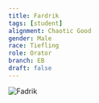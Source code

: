 ```yaml
---
title: Fardrik
tags: [student]
alignment: Chaotic Good
gender: Male
race: Tiefling
role: Orator
branch: EB
draft: false
---
```

![Fadrik](../../images/fardrik.png)
